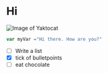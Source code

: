 # Hi 
![Image of Yaktocat](https://octodex.github.com/images/yaktocat.png)
```javascript
var myVar ="Hi there. How are you?"
```
- [ ] Write a list
- [x] tick of bulletpoints
- [ ] eat chocolate 

